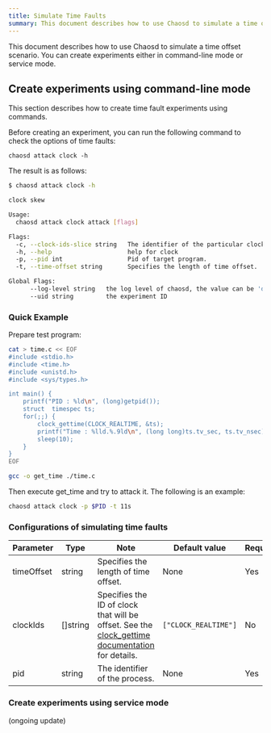 ```yaml
---
title: Simulate Time Faults
summary: This document describes how to use Chaosd to simulate a time offset scenario.
---
```


This document describes how to use Chaosd to simulate a time offset scenario. You can create experiments either in command-line mode or service mode.

## Create experiments using command-line mode

This section describes how to create time fault experiments using commands.

Before creating an experiment, you can run the following command to check the options of time faults:

```
chaosd attack clock -h
```

The result is as follows:

```bash
$ chaosd attack clock -h

clock skew

Usage:
  chaosd attack clock attack [flags]

Flags:
  -c, --clock-ids-slice string   The identifier of the particular clock on which to act.More clock description in linux kernel can be found in man page of clock_getres, clock_gettime, clock_settime.Muti clock ids should be split with "," (default "CLOCK_REALTIME")
  -h, --help                     help for clock
  -p, --pid int                  Pid of target program.
  -t, --time-offset string       Specifies the length of time offset.

Global Flags:
      --log-level string   the log level of chaosd, the value can be 'debug', 'info', 'warn' and 'error'
      --uid string         the experiment ID

```

### Quick Example

Prepare test program:

```bash
cat > time.c << EOF
#include <stdio.h>
#include <time.h>
#include <unistd.h>
#include <sys/types.h>

int main() {
    printf("PID : %ld\n", (long)getpid());
    struct  timespec ts;
    for(;;) {
        clock_gettime(CLOCK_REALTIME, &ts);
        printf("Time : %lld.%.9ld\n", (long long)ts.tv_sec, ts.tv_nsec);
        sleep(10);
    }
}
EOF

gcc -o get_time ./time.c
```

Then execute get_time and try to attack it. The following is an example:

```bash
chaosd attack clock -p $PID -t 11s
```

### Configurations of simulating time faults

| Parameter | Type | Note | Default value | Required | Example |
| --- | --- | --- | --- | --- | --- |
| timeOffset | string | Specifies the length of time offset. | None | Yes | `-5m` |
| clockIds | []string | Specifies the ID of clock that will be offset. See the [clock_gettime documentation](https://man7.org/linux/man-pages/man2/clock_gettime.2.html) for details. | `["CLOCK_REALTIME"]` | No | `["CLOCK_REALTIME", "CLOCK_MONOTONIC"]` |
| pid | string | The identifier of the process. | None | Yes | `1` |

### Create experiments using service mode

(ongoing update)
